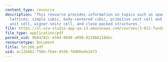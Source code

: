 ```yaml
---
content_type: resource
description: 'This resource provides information on topics such as space groups, bravais
  lattices: simple cubic, body-centered cubic, primitive unit cell and conventional
  unit cell, wigner-seitz cell, and close-packed structures.'
file: https://ol-ocw-studio-app-qa.s3.amazonaws.com/courses/3-012-fundamentals-of-materials-science-fall-2005/ac126462f5bbfb4e4556f8d06ede2473_lec16b.pdf
file_type: application/pdf
parent_uid: 9b84782c-e584-0689-a998-0228b6218bbc
resourcetype: Document
title: lec16b.pdf
uid: ac126462-f5bb-fb4e-4556-f8d06ede2473
---
```

